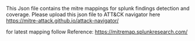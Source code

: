This Json file contains the mitre mappings for splunk findings detection and coverage. Please upload this json file to ATT&CK navigator here https://mitre-attack.github.io/attack-navigator/

for latest mapping follow Reference: https://mitremap.splunkresearch.com/
